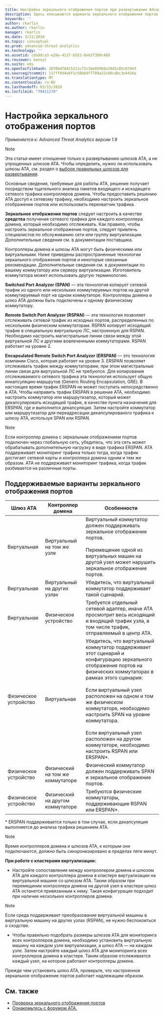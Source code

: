 ```yaml
---
title: Настройка зеркального отображения портов при развертывании Advanced Threat Analytics
description: Здесь описываются варианты зеркального отображения портов и их настройка для ATA
keywords: ''
author: rkarlin
ms.author: rkarlin
manager: rkarlin
ms.date: 3/21/2018
ms.topic: conceptual
ms.prod: advanced-threat-analytics
ms.technology: ''
ms.assetid: cdaddca3-e26e-4137-b553-8ed3f389c460
ms.reviewer: bennyl
ms.suite: ems
ms.openlocfilehash: 1070bdf8415211c72c1be05960a39d2c05c67de5
ms.sourcegitcommit: 11fff9d4ebf1c50b04f7789a22c80cdbc3e4416a
ms.translationtype: MT
ms.contentlocale: ru-RU
ms.lasthandoff: 03/15/2020
ms.locfileid: "79411179"
---
```

# <a name="configure-port-mirroring"></a>Настройка зеркального отображения портов

*Применяется к: Advanced Threat Analytics версии 1.9*

> [!NOTE] 
> Эта статья имеет отношение только к развертыванию шлюзов ATA, а не упрощенных шлюзов ATA. Чтобы определить, нужно ли использовать шлюзы ATA, см. раздел о [выборе правильных шлюзов для развертывания](ata-capacity-planning.md#choosing-the-right-gateway-type-for-your-deployment).

Основные сведения, требуемые для работы ATA, решение получает посредством тщательного анализа пакетов входящего и исходящего сетевого трафика контроллеров домена. Чтобы предоставить решению ATA доступ к сетевому трафику, необходимо настроить зеркальное отображение портов или использовать перехватчик трафика.

**Зеркальное отображение портов** следует настроить в качестве **средства** получения сетевого трафика для каждого контроллера домена, который необходимо отслеживать. Как правило, чтобы настроить зеркальное отображение портов, следует привлечь специалистов по обслуживанию сети или группу виртуализации.
Дополнительные сведения см. в документации поставщика.

Контроллеры домена и шлюзы ATA могут быть физическими или виртуальными. Ниже приведены распространенные технологии зеркального отображения портов и некоторые связанные рекомендации. Дополнительные сведения см. в документации по вашему коммутатору или серверу виртуализации. Изготовитель коммутатора может использовать другую терминологию.

**Switched Port Analyzer (SPAN)** — эта технология копирует сетевой трафик из одного или нескольких коммутируемых портов на другой коммутируемый порт на одном коммутаторе. Контроллеры домена и шлюз ATA должны быть подключены к одному физическому коммутатору.

**Remote Switch Port Analyzer (RSPAN)** — эта технология позволяет отслеживать сетевой трафик из исходных портов, распределенных по нескольким физическим коммутаторам. RSPAN копирует исходящий трафик в специальную виртуальную ЛС, настроенную для RSPAN. Необходимо настроить магистральные линии связи между этой виртуальной ЛС и другими вовлеченными коммутаторами. RSPAN работает на уровне 2.

**Encapsulated Remote Switch Port Analyzer (ERSPAN)** — это технология компании Cisco, которая работает на уровне 3. ERSPAN позволяет отслеживать трафик между коммутаторами, при этом магистральные линии связи для виртуальной ЛС не требуются. Для копирования отслеживаемого сетевого трафика эта технология использует общую инкапсуляцию маршрутов (Generic Routing Encapsulation, GRE). В настоящее время трафик ERSPAN не может поступать непосредственно в ATA. Чтобы направить трафик ERSPAN в решение ATA, необходимо настроить коммутатор или маршрутизатор, который может декапсулировать исходящий трафик, в качестве пункта назначения для ERSPAN, где и выполнится декапсуляция. Затем настройте коммутатор или маршрутизатор для переадресации декапсулированого трафика к шлюзу ATA, используя SPAN или RSPAN.

> [!NOTE]
> Если контроллер домена с зеркальным отображением портов подключен через глобальную сеть, убедитесь, что эта сеть может обрабатывать дополнительную нагрузку в виде трафика ERSPAN.
> ATA поддерживает мониторинг трафика только тогда, когда трафик достигает сетевой карты и контроллера домена одним и тем же образом. ATA не поддерживает мониторинг трафика, когда трафик разбивается на различные порты.

## <a name="supported-port-mirroring-options"></a>Поддерживаемые варианты зеркального отображения портов

|Шлюз ATA|Контроллер домена|Особенности|
|---------------|---------------------|------------------|
|Виртуальная|Виртуальный на том же узле|Виртуальный коммутатор должен поддерживать зеркальное отображение портов.<br /><br />Перемещение одной из виртуальных машин на другой узел может нарушить зеркальное отображение портов.|
|Виртуальная|Виртуальный на других узлах|Убедитесь, что виртуальный коммутатор поддерживает такой сценарий.|
|Виртуальная|Физическое устройство|Требуется отдельный сетевой адаптер, иначе ATA просмотрит весь исходящий и входящий трафик узла, в том числе трафик, отправляемый в центр ATA.|
|Физическое устройство|Виртуальная|Убедитесь, что виртуальный коммутатор поддерживает этот сценарий и конфигурацию зеркального отображения портов на физических коммутаторах в рамках этого сценария:<br /><br />Если виртуальный узел расположен на одном и том же физическом коммутаторе, необходимо настроить SPAN на уровне коммутатора.<br /><br />Если виртуальный узел расположен на другом коммутаторе, необходимо настроить RSPAN или ERSPAN&#42;.|
|Физическое устройство|Физический на том же коммутаторе|Физический коммутатор должен поддерживать SPAN и зеркальное отображение портов.|
|Физическое устройство|Физический на другом коммутаторе|Требуются физические коммутаторы, поддерживающие RSPAN или ERSPAN&#42;.|

&#42; ERSPAN поддерживается только в том случае, если декапсуляция выполняется до анализа трафика решением ATA.

> [!NOTE]
> Время контроллеров домена и шлюзов ATA, к которым они подключаются, должно быть синхронизировано в пределах пяти минут.

**При работе с кластерами виртуализации:**

-   Настройте сопоставление между контроллером домена и шлюзом ATA для каждого контроллера домена в кластере виртуализации на виртуальной машине со шлюзом ATA. Таким образом при перемещении контроллера домена на другой узел в кластере шлюз ATA останется привязанным к нему. Такая конфигурация подходит при наличии нескольких контроллеров домена.

> [!NOTE]
> Если среда поддерживает преобразование виртуальной машины в виртуальную машину на других узлах (RSPAN), не нужно беспокоиться о сходстве.

-   Чтобы правильно подобрать размеры шлюзов ATA для мониторинга всех контроллеров домена, необходимо установить виртуальную машину на каждом узле виртуализации, а шлюз ATA — на каждом узле. Затем настройте каждый шлюз ATA для мониторинга всех контроллеров домена в кластере. Таким образом отслеживается каждый узел, на котором работают контроллеры домена.

Прежде чем установить шлюз ATA, проверьте, что настроенное зеркальное отображение портов работает надлежащим образом.

## <a name="see-also"></a>См. также
- [Проверка зеркального отображения портов](validate-port-mirroring.md)
- [Ознакомьтесь с форумом ATA.](https://social.technet.microsoft.com/Forums/security/home?forum=mata)
